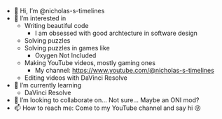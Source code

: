 - 👋 Hi, I’m @nicholas-s-timelines
- 👀 I’m interested in
  - Writing beautiful code
    - I am obsessed with good archtecture in software design
  - Solving puzzles
  - Solving puzzles in games like
    - Oxygen Not Included
  - Making YouTube videos, mostly gaming ones
    - My channel: https://www.youtube.com/@nicholas-s-timelines
  - Editing videos with DaVinci Resolve
- 🌱 I’m currently learning
  - DaVinci Resolve
- 💞️ I’m looking to collaborate on... Not sure... Maybe an ONI mod?
- 📫 How to reach me: Come to my YouTube channel and say hi 😜

<!---
nicholas-s-timelines/nicholas-s-timelines is a ✨ special ✨ repository because its `README.md` (this file) appears on your GitHub profile.
You can click the Preview link to take a look at your changes.
--->

